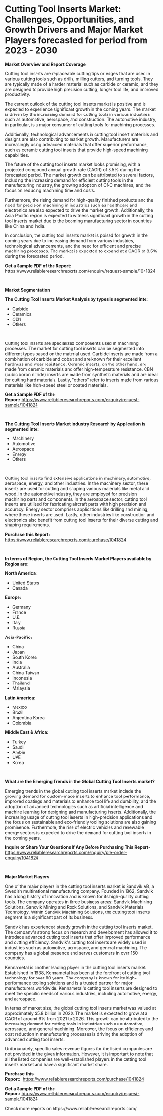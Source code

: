 <p><h1>Cutting Tool Inserts Market: Challenges, Opportunities, and Growth Drivers and Major Market Players forecasted for period from 2023 - 2030</h1></p><p><strong>Market Overview and Report Coverage</strong></p>
<p><p>Cutting tool inserts are replaceable cutting tips or edges that are used in various cutting tools such as drills, milling cutters, and turning tools. They are typically made of a harder material such as carbide or ceramic, and they are designed to provide high precision cutting, longer tool life, and improved productivity.</p><p>The current outlook of the cutting tool inserts market is positive and is expected to experience significant growth in the coming years. The market is driven by the increasing demand for cutting tools in various industries such as automotive, aerospace, and construction. The automotive industry, in particular, is a major consumer of cutting tools for machining processes.</p><p>Additionally, technological advancements in cutting tool insert materials and designs are also contributing to market growth. Manufacturers are increasingly using advanced materials that offer superior performance, such as ceramic cutting tool inserts that provide high-speed machining capabilities.</p><p>The future of the cutting tool inserts market looks promising, with a projected compound annual growth rate (CAGR) of 8.5% during the forecasted period. The market growth can be attributed to several factors, including the increasing demand for efficient cutting tools in the manufacturing industry, the growing adoption of CNC machines, and the focus on reducing machining time and costs.</p><p>Furthermore, the rising demand for high-quality finished products and the need for precision machining in industries such as healthcare and electronics are also expected to drive the market growth. Additionally, the Asia Pacific region is expected to witness significant growth in the cutting tool inserts market due to the booming manufacturing sector in countries like China and India.</p><p>In conclusion, the cutting tool inserts market is poised for growth in the coming years due to increasing demand from various industries, technological advancements, and the need for efficient and precise machining processes. The market is expected to expand at a CAGR of 8.5% during the forecasted period.</p></p>
<p><strong>Get a Sample PDF of the Report:</strong> <a href="https://www.reliableresearchreports.com/enquiry/request-sample/1041824">https://www.reliableresearchreports.com/enquiry/request-sample/1041824</a></p>
<p>&nbsp;</p>
<p><strong>Market Segmentation</strong></p>
<p><strong>The Cutting Tool Inserts Market Analysis by types is segmented into:</strong></p>
<p><ul><li>Carbide</li><li>Ceramics</li><li>CBN</li><li>Others</li></ul></p>
<p>&nbsp;</p>
<p><p>Cutting tool inserts are specialized components used in machining processes. The market for cutting tool inserts can be segmented into different types based on the material used. Carbide inserts are made from a combination of carbide and cobalt and are known for their excellent hardness and wear resistance. Ceramic inserts, on the other hand, are made from ceramic materials and offer high-temperature resistance. CBN (cubic boron nitride) inserts are made from synthetic materials and are ideal for cutting hard materials. Lastly, "others" refer to inserts made from various materials like high-speed steel or coated materials.</p></p>
<p><strong>Get a Sample PDF of the Report:</strong>&nbsp;<a href="https://www.reliableresearchreports.com/enquiry/request-sample/1041824">https://www.reliableresearchreports.com/enquiry/request-sample/1041824</a></p>
<p>&nbsp;</p>
<p><strong>The Cutting Tool Inserts Market Industry Research by Application is segmented into:</strong></p>
<p><ul><li>Machinery</li><li>Automotive</li><li>Aerospace</li><li>Energy</li><li>Others</li></ul></p>
<p>&nbsp;</p>
<p><p>Cutting tool inserts find extensive applications in machinery, automotive, aerospace, energy, and other industries. In the machinery sector, these inserts are used for cutting and shaping various materials like metal and wood. In the automotive industry, they are employed for precision machining parts and components. In the aerospace sector, cutting tool inserts are utilized for fabricating aircraft parts with high precision and accuracy. Energy sector comprises applications like drilling and mining, where these inserts are used. Lastly, other industries like construction and electronics also benefit from cutting tool inserts for their diverse cutting and shaping requirements.</p></p>
<p><strong>Purchase this Report:</strong>&nbsp; <a href="https://www.reliableresearchreports.com/purchase/1041824">https://www.reliableresearchreports.com/purchase/1041824</a></p>
<p>&nbsp;</p>
<p><strong>In terms of Region, the Cutting Tool Inserts Market Players available by Region are:</strong></p>
<p>
    <p> <strong> North America: </strong>
        <ul>
            <li>United States</li>
            <li>Canada</li>
        </ul>
        </p> 
    <p> <strong> Europe: </strong>
        <ul>
            <li>Germany</li>
            <li>France</li>
            <li>U.K.</li>
            <li>Italy</li>
            <li>Russia</li>
        </ul>
        </p> 
    <p> <strong> Asia-Pacific: </strong>
        <ul>
            <li>China</li>
            <li>Japan</li>
            <li>South Korea</li>
            <li>India</li>
            <li>Australia</li>
            <li>China Taiwan</li>
            <li>Indonesia</li>
            <li>Thailand</li>
            <li>Malaysia</li>
        </ul>
        </p> 
    <p> <strong> Latin America: </strong>
        <ul>
            <li>Mexico</li>
            <li>Brazil</li>
            <li>Argentina Korea</li>
            <li>Colombia</li>
        </ul>
        </p> 
    <p> <strong> Middle East & Africa: </strong>
        <ul>
            <li>Turkey</li>
            <li>Saudi</li>
            <li>Arabia</li>
            <li>UAE</li>
            <li>Korea</li>
        </ul>
    </p>
    </p>
<p>&nbsp;</p>
<p><strong>What are the Emerging Trends in the Global Cutting Tool Inserts market?</strong></p>
<p><p>Emerging trends in the global cutting tool inserts market include the growing demand for custom-made inserts to enhance tool performance, improved coatings and materials to enhance tool life and durability, and the adoption of advanced technologies such as artificial intelligence and machine learning for designing and manufacturing inserts. Additionally, the increasing usage of cutting tool inserts in high-precision applications and the focus on sustainable and eco-friendly tooling solutions are also gaining prominence. Furthermore, the rise of electric vehicles and renewable energy sectors is expected to drive the demand for cutting tool inserts in the coming years.</p></p>
<p><strong>Inquire or Share Your Questions If Any Before Purchasing This Report</strong>- <a href="https://www.reliableresearchreports.com/enquiry/pre-order-enquiry/1041824">https://www.reliableresearchreports.com/enquiry/pre-order-enquiry/1041824</a></p>
<p>&nbsp;</p>
<p><strong>Major Market Players</strong></p>
<p><p>One of the major players in the cutting tool inserts market is Sandvik AB, a Swedish multinational manufacturing company. Founded in 1862, Sandvik has a long history of innovation and is known for its high-quality cutting tools. The company operates in three business areas: Sandvik Machining Solutions, Sandvik Mining and Rock Solutions, and Sandvik Materials Technology. Within Sandvik Machining Solutions, the cutting tool inserts segment is a significant part of its business.</p><p>Sandvik has experienced steady growth in the cutting tool inserts market. The company's strong focus on research and development has allowed it to introduce advanced cutting tool inserts that offer improved performance and cutting efficiency. Sandvik's cutting tool inserts are widely used in industries such as automotive, aerospace, and general machining. The company has a global presence and serves customers in over 150 countries.</p><p>Kennametal is another leading player in the cutting tool inserts market. Established in 1938, Kennametal has been at the forefront of cutting tool technology for over 80 years. The company is known for its high-performance tooling solutions and is a trusted partner for major manufacturers worldwide. Kennametal's cutting tool inserts are designed to meet the specific needs of various industries, including automotive, energy, and aerospace.</p><p>In terms of market size, the global cutting tool inserts market was valued at approximately $5.8 billion in 2020. The market is expected to grow at a CAGR of around 6% from 2021 to 2026. This growth can be attributed to the increasing demand for cutting tools in industries such as automotive, aerospace, and general machining. Moreover, the focus on efficiency and cost reduction in manufacturing processes is driving the adoption of advanced cutting tool inserts.</p><p>Unfortunately, specific sales revenue figures for the listed companies are not provided in the given information. However, it is important to note that all the listed companies are well-established players in the cutting tool inserts market and have a significant market share.</p></p>
<p><strong>Purchase this Report:</strong>&nbsp;&nbsp;<a href="https://www.reliableresearchreports.com/purchase/1041824">https://www.reliableresearchreports.com/purchase/1041824</a></p>
<p></p>
<p><strong>Get a Sample PDF of the Report:</strong>&nbsp;<a href="https://www.reliableresearchreports.com/enquiry/request-sample/1041824">https://www.reliableresearchreports.com/enquiry/request-sample/1041824</a></p>
<p>Check more reports on https://www.reliableresearchreports.com/</p>